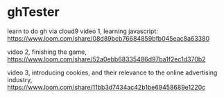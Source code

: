 # ghTester
learn to do gh via cloud9
video 1, learning javascript: https://www.loom.com/share/08d89bcb76684859bfb045eac8a63380

video 2, finishing the game, https://www.loom.com/share/52a0ebb68335486d97ba1f2ec1d370b2

video 3, introducing cookies, and their relevance to the online advertising industry, https://www.loom.com/share/11bb3d7434ac42b1be69458689e1220c
